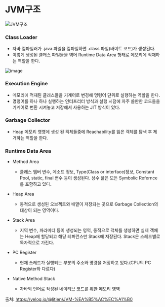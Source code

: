 # JVM구조
![JVM구조](https://user-images.githubusercontent.com/24876345/104185236-0dc80680-5458-11eb-8847-6701db69b9b8.png)

### Class Loader
* 자바 컴파일러가 .java 파일을 컴파일하면 .class 파일(바이트 코드)가 생성된다. 
* 이렇게 생성된 클래스 파일들을 엮어 Runtime Data Area 형태로 메모리에 적재하는 역할을 한다.

![image](https://user-images.githubusercontent.com/24876345/104185787-cdb55380-5458-11eb-99ac-1f86cfc670c6.png)

### Execution Engine
* 메모리에 적재된 클래스들을 기계어로 변경해 명령어 단위로 실행하는 역할을 한다.
* 명렁어를 하나 하나 실행하는 인터프리터 방식과 실행 시점에 자주 쓸만한 코드들을 기계어로 변환 시켜놓고 저장해서 사용하는 JIT 방식이 있다.

### Garbage Collector
* Heap 메모리 영영에 생성 된 객체들중에 Reachability를 잃은 객체를 탐색 후 제거하는 역할을 한다.


### Runtime Data Area
* Method Area
  - 클래스 멤버 변수, 메소드 정보, Type(Class or interface)정보, Constant Pool, static, final 변수 등이 생성된다. 상수 풀은 모든 Symbolic Refernce를 포함하고 있다.

* Heap Area
  - 동적으로 생성된 오브젝트와 배열이 저장되는 곳으로 Garbage Collection의 대상이 되는 영역이다.

* Stack Area
  - 지역 변수, 파라미터 등이 생성되는 영역, 동적으로 객체를 생성하면 실제 객체는 Heap에 할당되고 해당 레퍼런스만 Stack에 저장된다. Stack은 스레드별로 독자적으로 가진다.

* PC Register
  - 현재 쓰레드가 실행되는 부분의 주소와 명령을 저장하고 있다.(CPU의 PC Register와 다르다)

* Native Method Stack
  - 자바외 언어로 작성된 네이티브 코드를 위한 메모리 영역


출처: https://velog.io/@litien/JVM-%EA%B5%AC%EC%A1%B0
